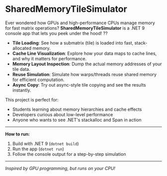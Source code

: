 # SharedMemoryTileSimulator

Ever wondered how GPUs and high-performance CPUs manage memory for fast matrix operations? **SharedMemoryTileSimulator** is a .NET 9 console app that lets you peek under the hood! ??

- **Tile Loading**: See how a submatrix (tile) is loaded into fast, stack-allocated memory.
- **Cache Line Visualization**: Explore how your data maps to cache lines, and why it matters for performance.
- **Memory Layout Inspection**: Dump the actual memory addresses of your tile data.
- **Reuse Simulation**: Simulate how warps/threads reuse shared memory for efficient computation.
- **Async Copy**: Try out async-style tile copying and see the results instantly.

This project is perfect for:
- Students learning about memory hierarchies and cache effects
- Developers curious about low-level performance
- Anyone who wants to see .NET's stackalloc and Span<T> in action

---

**How to run:**
1. Build with .NET 9 (`dotnet build`)
2. Run the app (`dotnet run`)
3. Follow the console output for a step-by-step simulation

---

*Inspired by GPU programming, but runs on your CPU!*
